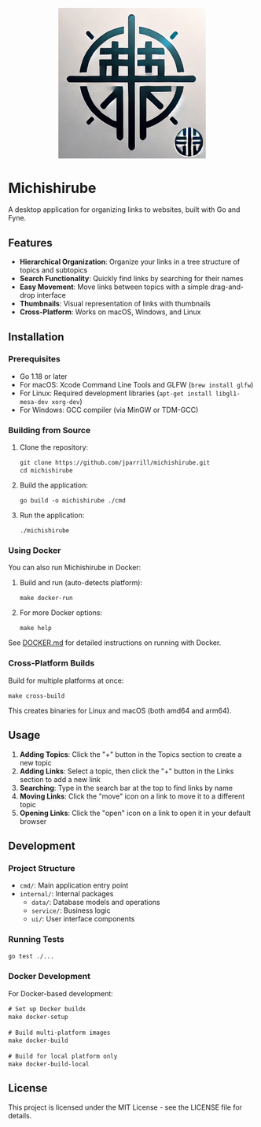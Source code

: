 <p align="center">
  <img src="assets/michishirube-logo.png" alt="Michishirube Logo" width="300">
</p>

# Michishirube

A desktop application for organizing links to websites, built with Go and Fyne.

## Features

- **Hierarchical Organization**: Organize your links in a tree structure of topics and subtopics
- **Search Functionality**: Quickly find links by searching for their names
- **Easy Movement**: Move links between topics with a simple drag-and-drop interface
- **Thumbnails**: Visual representation of links with thumbnails
- **Cross-Platform**: Works on macOS, Windows, and Linux

## Installation

### Prerequisites

- Go 1.18 or later
- For macOS: Xcode Command Line Tools and GLFW (`brew install glfw`)
- For Linux: Required development libraries (`apt-get install libgl1-mesa-dev xorg-dev`)
- For Windows: GCC compiler (via MinGW or TDM-GCC)

### Building from Source

1. Clone the repository:
   ```
   git clone https://github.com/jparrill/michishirube.git
   cd michishirube
   ```

2. Build the application:
   ```
   go build -o michishirube ./cmd
   ```

3. Run the application:
   ```
   ./michishirube
   ```

### Using Docker

You can also run Michishirube in Docker:

1. Build and run (auto-detects platform):
   ```
   make docker-run
   ```

2. For more Docker options:
   ```
   make help
   ```

See [DOCKER.md](DOCKER.md) for detailed instructions on running with Docker.

### Cross-Platform Builds

Build for multiple platforms at once:

```
make cross-build
```

This creates binaries for Linux and macOS (both amd64 and arm64).

## Usage

1. **Adding Topics**: Click the "+" button in the Topics section to create a new topic
2. **Adding Links**: Select a topic, then click the "+" button in the Links section to add a new link
3. **Searching**: Type in the search bar at the top to find links by name
4. **Moving Links**: Click the "move" icon on a link to move it to a different topic
5. **Opening Links**: Click the "open" icon on a link to open it in your default browser

## Development

### Project Structure

- `cmd/`: Main application entry point
- `internal/`: Internal packages
  - `data/`: Database models and operations
  - `service/`: Business logic
  - `ui/`: User interface components

### Running Tests

```
go test ./...
```

### Docker Development

For Docker-based development:

```
# Set up Docker buildx
make docker-setup

# Build multi-platform images
make docker-build

# Build for local platform only
make docker-build-local
```

## License

This project is licensed under the MIT License - see the LICENSE file for details.
